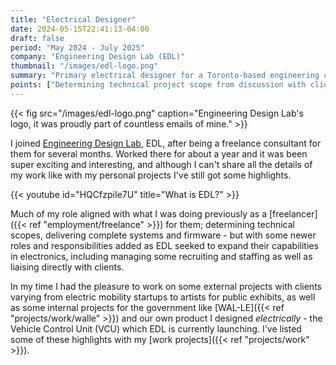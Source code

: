 ```yaml
---
title: "Electrical Designer"
date: 2024-05-15T22:41:13-04:00
draft: false
period: "May 2024 - July 2025"
company: "Engineering Design Lab (EDL)"
thumbnail: "/images/edl-logo.png"
summary: "Primary electrical designer for a Toronto-based engineering consulting firm."
points: ["Determining technical project scope from discussion with clients.", "Design and assembly of custom circuits to meet client needs.", "Filtered, interviewed, and selected staff for electronics team.", "Managing multiple project resources and timelines."]
---
```


{{< fig src="/images/edl-logo.png" caption="Engineering Design Lab's logo, it was proudly part of countless emails of mine." >}}

I joined [Engineering Design Lab](https://www.engdesignlab.com/), EDL, after being a freelance consultant for them for several months. Worked there for about a year and it was been super exciting and interesting, and although I can't share all the details of my work like with my personal projects I've still got some highlights.

{{< youtube id="HQCfzpiIe7U" title="What is EDL?" >}}

Much of my role aligned with what I was doing previously as a [freelancer]({{< ref "employment/freelance" >}}) for them; determining technical scopes, delivering complete systems and firmware - but with some newer roles and responsibilities added as EDL seeked to expand their capabilities in electronics, including managing some recruiting and staffing as well as liaising directly with clients.

In my time I had the pleasure to work on some external projects with clients varying from electric mobility startups to artists for public exhibits, as well as some internal projects for the government like [WAL-LE]({{< ref "projects/work/walle" >}}) and our own product I designed _electrically_ - the Vehicle Control Unit (VCU) which EDL is currently launching. I've listed some of these highlights with my [work projects]({{< ref "projects/work" >}}).
